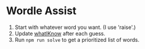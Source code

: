 # Wordle Assist

1. Start with whatever word you want. (I use 'raise'.)
2. Update [whatIKnow](./whatIKnow.js) after each guess.
3. Run `npm run solve` to get a prioritized list of words.
